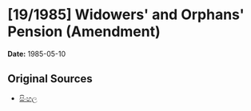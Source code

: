 # [19/1985] Widowers' and Orphans' Pension (Amendment)

**Date:** 1985-05-10

## Original Sources

- [සිංහල](https://documents.gov.lk/view/acts/1985/5/19-1985_S.pdf)
